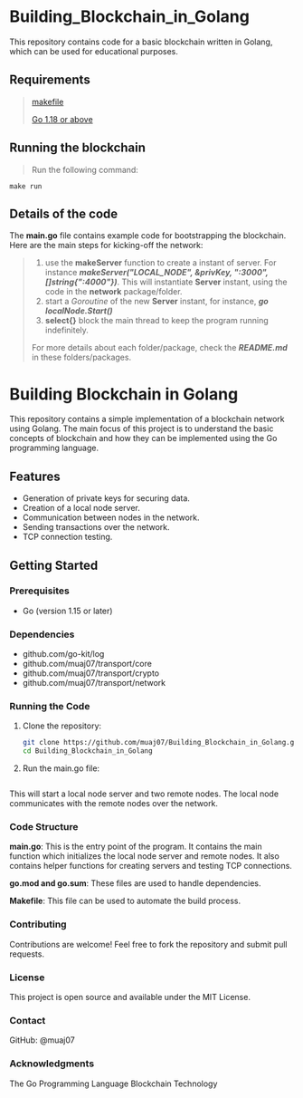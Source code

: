 # Building_Blockchain_in_Golang

This repository contains code for a basic blockchain written in Golang, which can be used for educational purposes.

## Requirements
> [makefile](https://www.gnu.org/software/make/manual/make.html)
> 
> [Go 1.18 or above](https://go.dev/)

## Running the blockchain
> Run the following command:
```
make run
```
## Details of the code

The **main.go** file contains example code for bootstrapping the blockchain. Here are the main steps for kicking-off the network:
> 1. use the __makeServer__ function to create a instant of server. For instance ***makeServer("LOCAL_NODE", &privKey, ":3000", []string{":4000"})***.
> This will instantiate **Server** instant, using the code in the __network__ package/folder.
> 2. start a _Goroutine_ of the new **Server** instant, for instance, ***go localNode.Start()***
> 3. __select{}__ block the main thread to keep the program running indefinitely.
>
> For more details about each folder/package, check the ***README.md*** in these folders/packages.

# Building Blockchain in Golang

This repository contains a simple implementation of a blockchain network using Golang. The main focus of this project is to understand the basic concepts of blockchain and how they can be implemented using the Go programming language.

## Features

- Generation of private keys for securing data.
- Creation of a local node server.
- Communication between nodes in the network.
- Sending transactions over the network.
- TCP connection testing.

## Getting Started

### Prerequisites

- Go (version 1.15 or later)

### Dependencies

- github.com/go-kit/log
- github.com/muaj07/transport/core
- github.com/muaj07/transport/crypto
- github.com/muaj07/transport/network

### Running the Code

1. Clone the repository:

   ```sh
   git clone https://github.com/muaj07/Building_Blockchain_in_Golang.git
   cd Building_Blockchain_in_Golang

2. Run the main.go file:
   
   ```go run main.go
   
This will start a local node server and two remote nodes. The local node communicates with the remote nodes over the network.

### Code Structure
**main.go**: This is the entry point of the program. It contains the main function which initializes the local node server and remote nodes. It also contains helper functions for creating servers and testing TCP connections.

__go.mod and go.sum__: These files are used to handle dependencies.

**Makefile**: This file can be used to automate the build process.

### Contributing
Contributions are welcome! Feel free to fork the repository and submit pull requests.

### License
This project is open source and available under the MIT License.

### Contact
GitHub: @muaj07

### Acknowledgments
The Go Programming Language
Blockchain Technology

